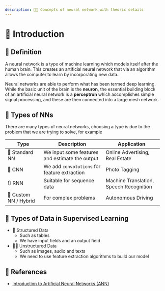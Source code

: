 ```yaml
---
description: 👩‍🏫 Concepts of neural network with theoric details 
---
```

# 🌱 Introduction

## 🔎 Definition
A neural network is a type of machine learning which models itself after the human brain. This creates an artificial neural network that via an algorithm allows the computer to learn by incorporating new data.

Neural networks are able to perform what has been termed deep learning. While the basic unit of the brain is the **neuron**, the essential building block of an artificial neural network is a **perceptron** which accomplishes simple signal processing, and these are then connected into a large mesh network.

## 📑 Types of NNs
There are many types of neural networks, choosing a type is due to the problem that we are trying to solve, for example

| Type                   | Description         | Application    | 
| ---------------------- | ------------------- | -------------- |
| 👼 Standard NN        | We input some features and estimate the output  | Online Advertising, Real Estate   |     
| 🎨 CNN                | We add `convolutions` for feature extraction    | Photo Tagging |
| 🔃 RNN                | Suitable for sequence data  | Machine Translation, Speech Recognition |
| 🤨 Custom NN / Hybrid | For complex problems  | Autonomous Driving |


## 🎨 Types of Data in Supervised Learning
* 🚧 Structured Data
  * Such as tables
  * We have input fields and an output field
* 🤹‍♂️ Unstructured Data
  * Such as images, audio and texts
  * We need to use feature extraction algorithms to build our model

## 🧐 References
- [Introduction to Artificial Neural Networks (ANN)](https://searchenterpriseai.techtarget.com/definition/neural-network)